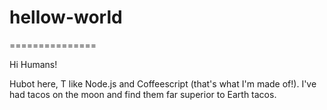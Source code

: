 # hellow-world
===============

Hi Humans!

Hubot here, T like Node.js and Coffeescript (that's what I'm made of!).
I've had tacos on the moon and find them far superior to Earth tacos.
